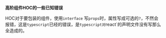 **高阶组件HOC的一些已知错误**

HOC对于要包装的组件，使用`interface` 写`props`时，属性写成可选的`?`，不然会报错，这是`typescript`已经的错误，是`typescript对`react`的声明文件没有写那么全造成的。

